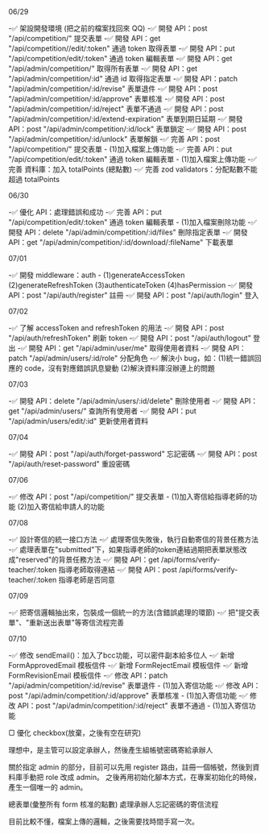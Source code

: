 06/29

-✅ 架設開發環境 (把之前的檔案找回來 QQ)
-✅ 開發 API：post "/api/competition/" 提交表單
-✅ 開發 API：get "/api/competition//edit/:token" 通過 token 取得表單
-✅ 開發 API：put "/api/competition/edit/:token" 通過 token 編輯表單
-✅ 開發 API：get "/api/admin/competition/" 取得所有表單
-✅ 開發 API：get "/api/admin/competition/:id" 通過 id 取得指定表單
-✅ 開發 API：patch "/api/admin/competition/:id/revise" 表單退件
-✅ 開發 API：post "/api/admin/competition/:id/approve" 表單核准
-✅ 開發 API：post "/api/admin/competition/:id/reject" 表單不通過
-✅ 開發 API：post "/api/admin/competition/:id/extend-expiration" 表單到期日延期
-✅ 開發 API：post "/api/admin/competition/:id/lock" 表單鎖定
-✅ 開發 API：post "/api/admin/competition/:id/unlock" 表單解鎖
-✅ 完善 API：post "/api/competition/" 提交表單 - (1)加入檔案上傳功能
-✅ 完善 API：put "/api/competition/edit/:token" 通過 token 編輯表單 - (1)加入檔案上傳功能
-✅ 完善 資料庫：加入 totalPoints (總點數)
-✅ 完善 zod validators：分配點數不能超過 totalPoints

06/30

-✅ 優化 API：處理錯誤和成功
-✅ 完善 API：put "/api/competition/edit/:token" 通過 token 編輯表單 - (1)加入檔案刪除功能
-✅ 開發 API：delete "/api/admin/competition/:id/files" 刪除指定表單
-✅ 開發 API：get "/api/admin/competition/:id/download/:fileName" 下載表單

07/01

-✅ 開發 middleware：auth - (1)generateAccessToken (2)generateRefreshToken (3)authenticateToken (4)hasPermission
-✅ 開發 API：post "/api/auth/register" 註冊
-✅ 開發 API：post "/api/auth/login" 登入

07/02

-✅ 了解 accessToken and refreshToken 的用法
-✅ 開發 API：post "/api/auth/refreshToken" 刷新 token
-✅ 開發 API：post "/api/auth/logout" 登出
-✅ 開發 API：get "/api/admin/user/me" 取得使用者資料
-✅ 開發 API：patch "/api/admin/users/:id/role" 分配角色
-✅ 解決小 bug，如：(1)統一錯誤回應的 code，沒有對應錯誤訊息變動 (2)解決資料庫沒辦連上的問題

07/03

-✅ 開發 API：delete "/api/admin/users/:id/delete" 刪除使用者
-✅ 開發 API：get "/api/admin/users/" 查詢所有使用者
-✅ 開發 API：put "/api/admin/users/edit/:id" 更新使用者資料

07/04

-✅ 開發 API：post "/api/auth/forget-password" 忘記密碼
-✅ 開發 API：post "/api/auth/reset-password" 重設密碼

07/06

-✅ 修改 API：post "/api/competition/" 提交表單 - (1)加入寄信給指導老師的功能 (2)加入寄信給申請人的功能

07/08

-✅ 設計寄信的統一接口方法
-✅ 處理寄信失敗後，執行自動寄信的背景任務方法
-✅ 處理表單在"submitted"下，如果指導老師的token連結過期把表單狀態改成"reserved"的背景任務方法
-✅ 開發 API：get /api/forms/verify-teacher/:token 指導老師取得連結
-✅ 開發 API：post /api/forms/verify-teacher/:token 指導老師是否同意

07/09

-✅ 把寄信邏輯抽出來，包裝成一個統一的方法(含錯誤處理的環節)
-✅ 把"提交表單"、"重新送出表單"等寄信流程完善

07/10

-✅ 修改 sendEmail()：加入了bcc功能，可以密件副本給多位人
-✅ 新增 FormApprovedEmail 模板信件
-✅ 新增 FormRejectEmail 模板信件
-✅ 新增 FormRevisionEmail 模板信件
-✅ 修改 API：patch "/api/admin/competition/:id/revise" 表單退件 - (1)加入寄信功能
-✅ 修改 API：post "/api/admin/competition/:id/approve" 表單核准 - (1)加入寄信功能
-✅ 修改 API：post "/api/admin/competition/:id/reject" 表單不通過 - (1)加入寄信功能

▢ 優化 checkbox(放棄，之後有空在研究)

理想中，是主管可以設定承辦人，然後產生組帳號密碼寄給承辦人

關於指定 admin 的部分，目前可以先用 register 路由，註冊一個帳號，然後到資料庫手動把 role 改成 admin。
之後再用初始化腳本方式，在專案初始化的時候，產生一個唯一的 admin。

總表單(彙整所有 form 核准的點數)
處理承辦人忘記密碼的寄信流程

目前比較不懂，檔案上傳的邏輯，之後需要找時間手寫一次。
